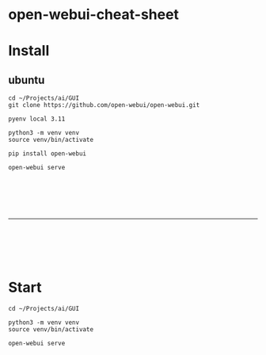 # open-webui-cheat-sheet


# Install

## ubuntu
```shell
cd ~/Projects/ai/GUI
git clone https://github.com/open-webui/open-webui.git

pyenv local 3.11

python3 -m venv venv
source venv/bin/activate

pip install open-webui

open-webui serve
```




<br><br>
<br><br>
___
<br><br>
<br><br>

# Start
```shell
cd ~/Projects/ai/GUI

python3 -m venv venv
source venv/bin/activate

open-webui serve
```
